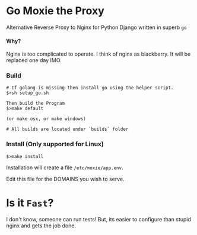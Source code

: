 # Go Moxie the Proxy
Alternative Reverse Proxy to Nginx for Python Django written in superb `go`

#### Why?
Nginx is too complicated to operate. I think of nginx as blackberry. It will be replaced one day IMO.

### Build

```
# If golang is missing then install go using the helper script.
$>sh setup_go.sh
```

```
Then build the Program
$>make default 

(or make osx, or make windows)

# All builds are located under `builds` folder
```

### Install (Only supported for Linux)

```
$>make install
```

Installation will create a file `/etc/moxie/app.env`.

Edit this file for the DOMAINS you wish to serve.

# Is it `Fast`?

I don't know, someone can run tests! But, its easier to configure than stupid nginx and gets the job done.
